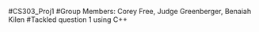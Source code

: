 #CS303_Proj1
#Group Members: Corey Free, Judge Greenberger, Benaiah Kilen
#Tackled question 1 using C++
